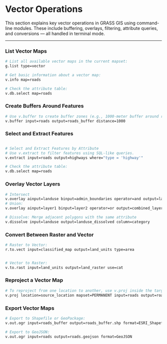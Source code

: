 # Vector Operations
This section explains key vector operations in GRASS GIS using command-line modules. These include buffering, overlays, filtering, attribute queries, and conversions — all handled in terminal mode.

---

### List Vector Maps
```bash
# List all available vector maps in the current mapset:
g.list type=vector

# Get basic information about a vector map:
v.info map=roads

# Check the attribute table:
v.db.select map=roads

```

### Create Buffers Around Features
```bash
# Use v.buffer to create buffer zones (e.g., 1000-meter buffer around roads):
v.buffer input=roads output=roads_buffer distance=1000

```

### Select and Extract Features
```bash

# Select and Extract Features by Attribute
# Use v.extract to filter features using SQL-like queries.
v.extract input=roads output=highways where="type = 'highway'"

# Check the attribute table:
v.db.select map=roads

```

### Overlay Vector Layers
```bash
# Intersect
v.overlay ainput=landuse binput=admin_boundaries operator=and output=landuse_admin
# Union:
v.overlay ainput=layer1 binput=layer2 operator=or output=combined_layer

# Dissolve: Merge adjacent polygons with the same attribute
v.dissolve input=landuse output=landuse_dissolved column=category

```

### Convert Between Raster and Vector
```bash
# Raster to Vector:
r.to.vect input=classified_map output=land_units type=area


# Vector to Raster:
v.to.rast input=land_units output=land_raster use=cat


```

### Reproject a Vector Map
```bash
# To reproject from one location to another, use v.proj inside the target location
v.proj location=source_location mapset=PERMANENT input=roads output=roads_projected


```


### Export Vector Maps
```bash
# Export to Shapefile or GeoPackage:
v.out.ogr input=roads_buffer output=roads_buffer.shp format=ESRI_Shapefile

# Export to GeoJSON:
v.out.ogr input=roads output=roads.geojson format=GeoJSON

```




